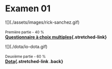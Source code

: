 # Examen 01

<div class="grid grid-1-2" markdown>
  ![](./assets/images/rick-sanchez.gif)

  <small>Première partie - 40 %</small><br>
  **[Questionnaire à choix multiples](https://forms.office.com/r/Lu7X6iMrLn?origin=lprLink){.stretched-link}**
</div>

<div class="grid grid-1-2" markdown>
  ![](./dota/io-dota.gif)

  <small>Deuxième partie - 60 %</small><br>
  **[Dota](./dota/index.md){.stretched-link .back}**
</div>
